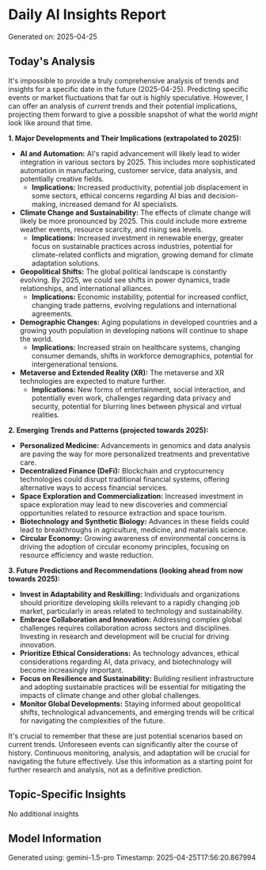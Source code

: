 # Daily AI Insights Report
Generated on: 2025-04-25

## Today's Analysis
It's impossible to provide a truly comprehensive analysis of trends and insights for a specific date in the future (2025-04-25). Predicting specific events or market fluctuations that far out is highly speculative.  However, I can offer an analysis of *current* trends and their potential implications, projecting them forward to give a possible snapshot of what the world *might* look like around that time.

**1. Major Developments and Their Implications (extrapolated to 2025):**

* **AI and Automation:** AI's rapid advancement will likely lead to wider integration in various sectors by 2025. This includes more sophisticated automation in manufacturing, customer service, data analysis, and potentially creative fields.  
    * **Implications:** Increased productivity, potential job displacement in some sectors, ethical concerns regarding AI bias and decision-making, increased demand for AI specialists.
* **Climate Change and Sustainability:** The effects of climate change will likely be more pronounced by 2025. This could include more extreme weather events, resource scarcity, and rising sea levels.
    * **Implications:** Increased investment in renewable energy, greater focus on sustainable practices across industries, potential for climate-related conflicts and migration, growing demand for climate adaptation solutions.
* **Geopolitical Shifts:** The global political landscape is constantly evolving.  By 2025, we could see shifts in power dynamics, trade relationships, and international alliances.
    * **Implications:**  Economic instability, potential for increased conflict, changing trade patterns, evolving regulations and international agreements.
* **Demographic Changes:**  Aging populations in developed countries and a growing youth population in developing nations will continue to shape the world.
    * **Implications:** Increased strain on healthcare systems, changing consumer demands,  shifts in workforce demographics, potential for intergenerational tensions.
* **Metaverse and Extended Reality (XR):** The metaverse and XR technologies are expected to mature further.  
    * **Implications:** New forms of entertainment, social interaction, and potentially even work, challenges regarding data privacy and security, potential for blurring lines between physical and virtual realities.


**2. Emerging Trends and Patterns (projected towards 2025):**

* **Personalized Medicine:** Advancements in genomics and data analysis are paving the way for more personalized treatments and preventative care.
* **Decentralized Finance (DeFi):**  Blockchain and cryptocurrency technologies could disrupt traditional financial systems, offering alternative ways to access financial services.
* **Space Exploration and Commercialization:** Increased investment in space exploration may lead to new discoveries and commercial opportunities related to resource extraction and space tourism.
* **Biotechnology and Synthetic Biology:** Advances in these fields could lead to breakthroughs in agriculture, medicine, and materials science.
* **Circular Economy:**  Growing awareness of environmental concerns is driving the adoption of circular economy principles, focusing on resource efficiency and waste reduction.


**3. Future Predictions and Recommendations (looking ahead from now towards 2025):**

* **Invest in Adaptability and Reskilling:** Individuals and organizations should prioritize developing skills relevant to a rapidly changing job market, particularly in areas related to technology and sustainability.
* **Embrace Collaboration and Innovation:** Addressing complex global challenges requires collaboration across sectors and disciplines. Investing in research and development will be crucial for driving innovation.
* **Prioritize Ethical Considerations:**  As technology advances, ethical considerations regarding AI, data privacy, and biotechnology will become increasingly important.
* **Focus on Resilience and Sustainability:** Building resilient infrastructure and adopting sustainable practices will be essential for mitigating the impacts of climate change and other global challenges.
* **Monitor Global Developments:**  Staying informed about geopolitical shifts, technological advancements, and emerging trends will be critical for navigating the complexities of the future.


It's crucial to remember that these are just potential scenarios based on current trends.  Unforeseen events can significantly alter the course of history. Continuous monitoring, analysis, and adaptation will be crucial for navigating the future effectively.  Use this information as a starting point for further research and analysis, not as a definitive prediction.


## Topic-Specific Insights
No additional insights

## Model Information
Generated using: gemini-1.5-pro
Timestamp: 2025-04-25T17:56:20.867994
